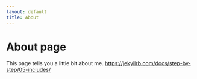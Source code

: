 ```yaml
---
layout: default
title: About
---
```

# About page

This page tells you a little bit about me.
https://jekyllrb.com/docs/step-by-step/05-includes/